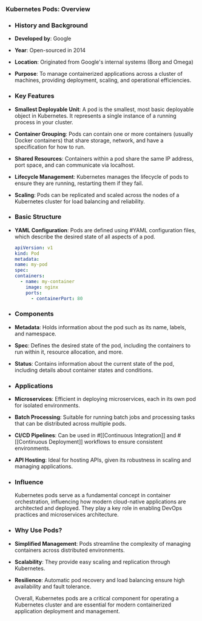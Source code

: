 ### **Kubernetes Pods: Overview**
- ### **History and Background**
- **Developed by**: Google
- **Year**: Open-sourced in 2014
- **Location**: Originated from Google's internal systems (Borg and Omega)
- **Purpose**: To manage containerized applications across a cluster of machines, providing deployment, scaling, and operational efficiencies.
- ### **Key Features**
- **Smallest Deployable Unit**: A pod is the smallest, most basic deployable object in Kubernetes. It represents a single instance of a running process in your cluster.
- **Container Grouping**: Pods can contain one or more containers (usually Docker containers) that share storage, network, and have a specification for how to run.
- **Shared Resources**: Containers within a pod share the same IP address, port space, and can communicate via localhost.
- **Lifecycle Management**: Kubernetes manages the lifecycle of pods to ensure they are running, restarting them if they fail.
- **Scaling**: Pods can be replicated and scaled across the nodes of a Kubernetes cluster for load balancing and reliability.
- ### **Basic Structure**
- **YAML Configuration**: Pods are defined using #YAML configuration files, which describe the desired state of all aspects of a pod.
  
  
  
  ```yaml
  apiVersion: v1
  kind: Pod
  metadata:
  name: my-pod
  spec:
  containers:
    - name: my-container
      image: nginx
      ports:
        - containerPort: 80
  ```
- ### **Components**
- **Metadata**: Holds information about the pod such as its name, labels, and namespace.
- **Spec**: Defines the desired state of the pod, including the containers to run within it, resource allocation, and more.
- **Status**: Contains information about the current state of the pod, including details about container states and conditions.
- ### **Applications**
- **Microservices**: Efficient in deploying microservices, each in its own pod for isolated environments.
- **Batch Processing**: Suitable for running batch jobs and processing tasks that can be distributed across multiple pods.
- **CI/CD Pipelines**: Can be used in #[[Continuous Integration]] and #[[Continuous Deployment]] workflows to ensure consistent environments.
- **API Hosting**: Ideal for hosting APIs, given its robustness in scaling and managing applications.
- ### **Influence**
  
  Kubernetes pods serve as a fundamental concept in container orchestration, influencing how modern cloud-native applications are architected and deployed. They play a key role in enabling DevOps practices and microservices architecture.
- ### **Why Use Pods?**
- **Simplified Management**: Pods streamline the complexity of managing containers across distributed environments.
- **Scalability**: They provide easy scaling and replication through Kubernetes.
- **Resilience**: Automatic pod recovery and load balancing ensure high availability and fault tolerance.
  
  Overall, Kubernetes pods are a critical component for operating a Kubernetes cluster and are essential for modern containerized application deployment and management.
